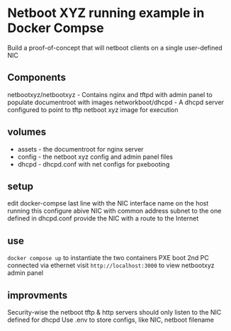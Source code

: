 # Netboot XYZ running example in Docker Compse

Build a proof-of-concept that will netboot clients on a single user-defined NIC

## Components
netbootxyz/netbootxyz - Contains nginx and tftpd with admin panel to populate documentroot with images
networkboot/dhcpd - A dhcpd server configured to point to tftp netboot xyz image for execution

## volumes
* assets - the documentroot for nginx server
* config - the netboot xyz config and admin panel files 
* dhcpd - dhcpd.conf with net configs for pxebooting

## setup
edit docker-compse last line with the NIC interface name on the host running this
configure abive NIC with common address subnet to the one defined in dhcpd.conf
provide the NIC with a route to the Internet

## use
`docker compose up` to instantiate the two containers
PXE boot 2nd PC connected via ethernet
visit `http://localhost:3000` to view netbootxyz admin panel

## improvments
Security-wise the netboot tftp & http servers should only listen to the NIC defined for dhcpd
Use .env to store configs, like NIC, netboot filename

